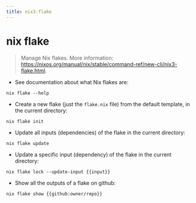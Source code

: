 ```yaml
---
title: nix3-flake
---
```

# nix flake

> Manage Nix flakes.
> More information: <https://nixos.org/manual/nix/stable/command-ref/new-cli/nix3-flake.html>.

- See documentation about what Nix flakes are:

`nix flake --help`

- Create a new flake (just the `flake.nix` file) from the default template, in the current directory:

`nix flake init`

- Update all inputs (dependencies) of the flake in the current directory:

`nix flake update`

- Update a specific input (dependency) of the flake in the current directory:

`nix flake lock --update-input {{input}}`

- Show all the outputs of a flake on github:

`nix flake show {{github:owner/repo}}`
